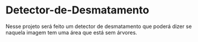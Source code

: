 # Detector-de-Desmatamento
Nesse projeto será feito um detector de desmatamento que poderá dizer se naquela imagem tem uma área que está sem árvores.

